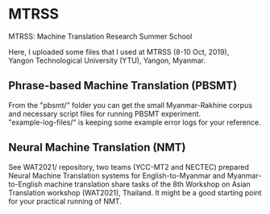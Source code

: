 # MTRSS
MTRSS: Machine Translation Research Summer School

Here, I uploaded some files that I used at MTRSS (8-10 Oct, 2019),  
Yangon Technological University (YTU), Yangon, Myanmar.  

## Phrase-based Machine Translation (PBSMT)

From the "pbsmt/" folder you can get the small Myanmar-Rakhine corpus and necessary script files for running PBSMT experiment.  
"example-log-files/" is keeping some example error logs for your reference.  

## Neural Machine Translation (NMT)

See WAT2021/ repository, two teams (YCC-MT2 and NECTEC) prepared Neural Machine Translation systems for English-to-Myanmar and Myanmar-to-English machine translation share tasks of the 8th Workshop on Asian Translation workshop (WAT2021), Thailand. It might be a good starting point for your practical running of NMT.  
